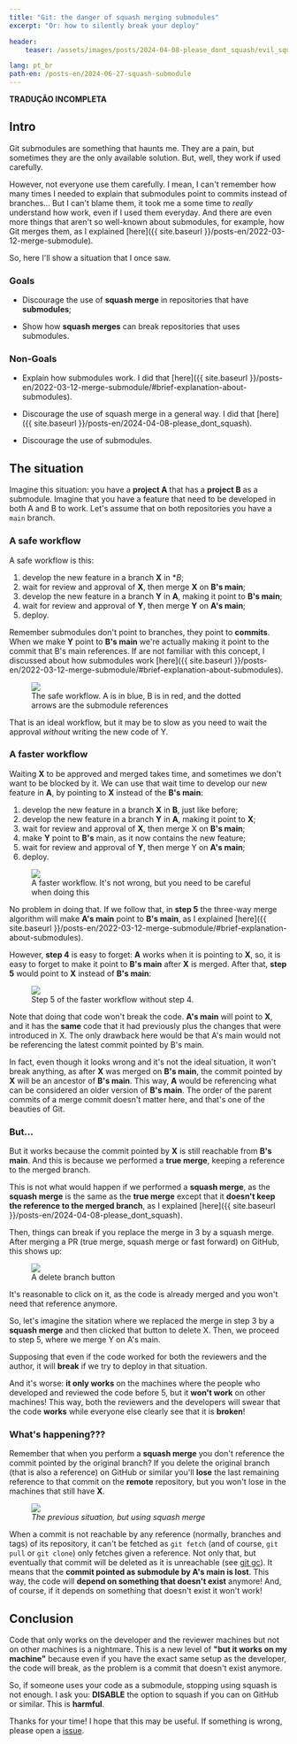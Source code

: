 ```yaml
---
title: "Git: the danger of squash merging submodules"
excerpt: "Or: how to silently break your deploy"

header:
    teaser: /assets/images/posts/2024-04-08-please_dont_squash/evil_squash.svg

lang: pt_br
path-en: /posts-en/2024-06-27-squash-submodule
---
```


**TRADUÇÃO INCOMPLETA**

## Intro

Git submodules are something that haunts me. They are a pain, but sometimes they are
the only available solution. But, well, they work if used carefully.

However, not everyone use them carefully. I mean, I can't remember how many
times I needed to explain that submodules point to commits instead of
branches... But I can't blame them, it took me a some time to _really_
understand how work, even if I used them everyday. And there are even more
things that aren't so well-known about submodules, for example, how Git merges
them, as I explained [here]({{ site.baseurl
}}/posts-en/2022-03-12-merge-submodule).

<!-- Melhorar -->
So, here I'll show a situation that I once saw.

### Goals

- Discourage the use of **squash merge** in repositories that have **submodules**;

- Show how **squash merges** can break repositories that uses submodules.

### Non-Goals

- Explain how submodules work. I did that [here]({{ site.baseurl }}/posts-en/2022-03-12-merge-submodule/#brief-explanation-about-submodules).

- Discourage the use of squash merge in a general way. I did that [here]({{ site.baseurl }}/posts-en/2024-04-08-please_dont_squash).

- Discourage the use of submodules.

## The situation

Imagine this situation: you have a **project A** that has a **project B** as a
submodule. Imagine that you have a feature that need to be developed in both A
and B to work. Let's assume that on both repositories you have a `main` branch.

### A safe workflow

A safe workflow is this:

1. develop the new feature in a branch **X** in **B*;
2. wait for review and approval of **X**, then merge **X** on **B's main**;
3. develop the new feature in a branch **Y** in **A**,  making it point to **B's main**;
4. wait for review and approval of **Y**, then merge **Y** on **A's main**;
5. deploy.

Remember submodules don't point to branches, they point to **commits**. When we
make **Y** point to **B's main** we're actually making it point to the commit
that B's main references. If are not familiar with this concept, I discussed
about how submodules work
[here]({{ site.baseurl }}/posts-en/2022-03-12-merge-submodule/#brief-explanation-about-submodules).

<div class="img-container">
  <figure>
    <img class="large" src="{{ site.baseurl }}/assets/images/posts/2024-06-27-squash-submodule/submodule_merge-en.svg">
    <figcaption>The safe workflow. A is in blue, B is in red, and the dotted arrows are the submodule references</figcaption>
  </figure>
</div>

That is an ideal workflow, but it may be to slow as you need to wait the
approval _without_ writing the new code of Y.

### A faster workflow

Waiting **X** to be approved and merged takes time, and sometimes we don't want
to be blocked by it. We can use that wait time to develop our new feature in
**A**, by pointing to **X** instead of the **B's main**:

1. develop the new feature in a branch **X** in **B**, just like before;
2. develop the new feature in a branch **Y** in **A**,  making it point to **X**;
3. wait for review and approval of **X**, then merge X on **B's main**;
4. make **Y** point to **B's** main, as it now contains the new feature;
5. wait for review and approval of **Y**, then merge Y on **A's main**;
6. deploy.

<div class="img-container">
  <figure>
    <img class="large" src="{{ site.baseurl }}/assets/images/posts/2024-06-27-squash-submodule/submodule_merge_faster-en.svg">
    <figcaption>A faster workflow. It's not wrong, but you need to be careful when doing this </figcaption>
  </figure>
</div>

No problem in doing that. If we follow that, in **step 5** the three-way merge
algorithm will make **A's main** point to **B's main**, as I explained 
[here]({{ site.baseurl }}/posts-en/2022-03-12-merge-submodule/#brief-explanation-about-submodules).

However, **step 4** is easy to forget: **A** works when it is pointing to **X**,
so, it is easy to forget to make it point to **B's main** after **X** is
merged. After that, **step 5** would point to **X** instead of **B's main**:

<div class="img-container">
  <figure>
    <img class="large" src="{{ site.baseurl }}/assets/images/posts/2024-06-27-squash-submodule/submodule_merge_step_5_wihout_4-en.svg">
    <figcaption> Step 5 of the faster workflow without step 4. </figcaption>
  </figure>
</div>

Note that doing that code won't break the code. **A's main** will point to
**X**, and it has the **same** code that it had previously plus the changes that
were introduced in X. The only drawback here would be that A's main would not
be referencing the latest commit pointed by B's main.

In fact, even though it looks wrong and it's not the ideal situation, it won't
break anything, as after **X** was merged on **B's main**, the commit pointed by
**X** will be an ancestor of **B's main**. This way, **A** would be referencing
what can be considered an older version of **B's main**. The order of the parent
commits of a merge commit doesn't matter here, and that's one of the beauties of Git.

### But...

But it works because the commit pointed by **X** is still reachable from
**B's main**. And this is because we performed a **true merge**, keeping a
reference to the merged branch. 

This is not what would happen if we performed a
**squash merge**, as the **squash merge** is the same as the **true merge** except that 
it **doesn't keep the reference to the merged branch**, as I explained
[here]({{ site.baseurl }}/posts-en/2024-04-08-please_dont_squash).

Then, things can break if you replace the merge in 3 by a squash merge. After
merging a PR (true merge, squash merge or fast forward) on GitHub, this shows
up:

<div class="img-container">
  <figure>
    <img class="large" src="{{ site.baseurl }}/assets/images/posts/2024-06-27-squash-submodule/delete_branch.png">
    <figcaption> A delete branch button </figcaption>
  </figure>
</div>

It's reasonable to click on it, as the code is already merged and you won't need
that reference anymore.

So, let's imagine the sitation where we replaced the merge in step 3 by a
**squash merge** and then clicked that button to delete X. Then, we proceed to
step 5, where we merge Y on A's main.

Supposing that even if the code worked for both the reviewers and the author, it
will **break** if we try to deploy in that situation.

And it's worse: **it only works** on the machines where the people who developed
and reviewed the code before 5, but it **won't work** on other machines! This
way, both the reviewers and the developers will swear that the code **works**
while everyone else clearly see that it is **broken**!

### What's happening???

Remember that when you perform a **squash merge** you don't reference the commit
pointed by the original branch? If you delete the original branch (that is also
a reference) on GitHub or similar you'll **lose** the last remaining reference
to that commit on the **remote** repository, but you won't lose in the machines
that still have **X**.

<div class="img-container">
  <figure>
    <img class="large" src="{{ site.baseurl }}/assets/images/posts/2024-06-27-squash-submodule/submodule_squash-en.svg">
    <figcaption><i> The previous situation, but using squash merge </i></figcaption>
  </figure>
</div>

When a commit is not reachable by any reference (normally, branches and tags) of
its repository, it can't be fetched as `git fetch` (and of course, `git pull` or
`git clone`) only fetches given a reference. Not only that, but eventually that
commit will be deleted as it is unreachable (see 
[git gc](https://git-scm.com/docs/git-gc)). It means that the **commit pointed
as submodule by A's main is lost**. This way, the code will **depend on
something that doesn't exist** anymore! And, of course, if it depends on
something that doesn't exist it won't work!


## Conclusion

Code that only works on the developer and the reviewer machines but not on other
machines is a nightmare. This is a new level of **"but it works on my machine"**
because even if you have the exact same setup as the developer, the code will
break, as the problem is a commit that doesn't exist anymore.

So, if someone uses your code as a submodule, stopping using squash is not
enough. I ask you: **DISABLE** the option to squash if you can on GitHub or
similar. This is **harmful**.

Thanks for your time! I hope that this may be useful.
If something is wrong, please open a
[issue](https://github.com/lucasoshiro/lucasoshiro.github.io/issues). 
